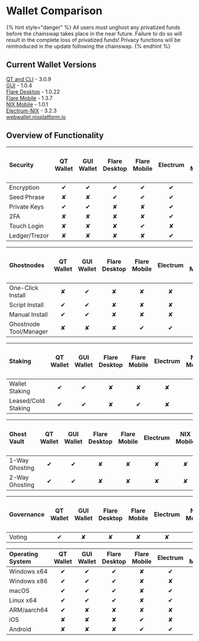 # Wallet Comparison

{% hint style="danger" %}
All users must unghost any privatized funds before the chainswap takes place in the near future. Failure to do so will result in the complete loss of privatized funds! Privacy functions will be reintroduced in the update following the chainswap.
{% endhint %}

## Current Wallet Versions

[QT and CLI](https://github.com/NixPlatform/NixCore/releases) - 3.0.9  
[GUI](https://github.com/NixPlatform/Nix-GUI/releases) - 1.0.4  
[Flare Desktop](https://flarewallet.io/#download) - 1.0.22  
[Flare Mobile](https://flarewallet.io/#download) - 1.3.7  
[NIX Mobile](../wallet-functionality/mobile/installation.md) - 1.0.1  
[Electrum-NIX](https://github.com/NixPlatform/electrum-nix/releases) - 3.2.3  
[webwallet.nixplatform.io](https://webwallet.nixplatform.io/)

## Overview of Functionality 

<table>
  <thead>
    <tr>
      <th style="text-align:left"><b>Security</b>
      </th>
      <th style="text-align:center">QT Wallet</th>
      <th style="text-align:center">GUI Wallet</th>
      <th style="text-align:center">Flare Desktop</th>
      <th style="text-align:center">Flare Mobile</th>
      <th style="text-align:center">Electrum</th>
      <th style="text-align:center">NIX Mobile</th>
      <th style="text-align:center">CLI</th>
      <th style="text-align:center">
        <p>Web</p>
        <p>Wallet</p>
      </th>
    </tr>
  </thead>
  <tbody>
    <tr>
      <td style="text-align:left">Encryption</td>
      <td style="text-align:center">&#x2714;</td>
      <td style="text-align:center">&#x2714;</td>
      <td style="text-align:center">&#x2714;</td>
      <td style="text-align:center">&#x2714;</td>
      <td style="text-align:center">&#x2714;</td>
      <td style="text-align:center">&#x2714;</td>
      <td style="text-align:center">&#x2714;</td>
      <td style="text-align:center">&#x2714;</td>
    </tr>
    <tr>
      <td style="text-align:left">Seed Phrase</td>
      <td style="text-align:center">&#x2718;</td>
      <td style="text-align:center">&#x2718;</td>
      <td style="text-align:center">&#x2714;</td>
      <td style="text-align:center">&#x2714;</td>
      <td style="text-align:center">&#x2714;</td>
      <td style="text-align:center">&#x2714;</td>
      <td style="text-align:center">&#x2718;</td>
      <td style="text-align:center">&#x2714;</td>
    </tr>
    <tr>
      <td style="text-align:left">Private Keys</td>
      <td style="text-align:center">&#x2714;</td>
      <td style="text-align:center">&#x2714;</td>
      <td style="text-align:center">&#x2718;</td>
      <td style="text-align:center">&#x2718;</td>
      <td style="text-align:center">&#x2714;</td>
      <td style="text-align:center">&#x2718;</td>
      <td style="text-align:center">&#x2714;</td>
      <td style="text-align:center">&#x2718;</td>
    </tr>
    <tr>
      <td style="text-align:left">2FA</td>
      <td style="text-align:center">&#x2718;</td>
      <td style="text-align:center">&#x2718;</td>
      <td style="text-align:center">&#x2718;</td>
      <td style="text-align:center">&#x2718;</td>
      <td style="text-align:center">&#x2714;</td>
      <td style="text-align:center">&#x2718;</td>
      <td style="text-align:center">&#x2718;</td>
      <td style="text-align:center">&#x2718;</td>
    </tr>
    <tr>
      <td style="text-align:left">Touch Login</td>
      <td style="text-align:center">&#x2718;</td>
      <td style="text-align:center">&#x2718;</td>
      <td style="text-align:center">&#x2718;</td>
      <td style="text-align:center">&#x2714;</td>
      <td style="text-align:center">&#x2718;</td>
      <td style="text-align:center">&#x2714;</td>
      <td style="text-align:center">&#x2718;</td>
      <td style="text-align:center">&#x2718;</td>
    </tr>
    <tr>
      <td style="text-align:left">Ledger/Trezor</td>
      <td style="text-align:center">&#x2718;</td>
      <td style="text-align:center">&#x2718;</td>
      <td style="text-align:center">&#x2718;</td>
      <td style="text-align:center">&#x2718;</td>
      <td style="text-align:center">&#x2714;</td>
      <td style="text-align:center">&#x2718;</td>
      <td style="text-align:center">&#x2718;</td>
      <td style="text-align:center">&#x2718;</td>
    </tr>
  </tbody>
</table>

<table>
  <thead>
    <tr>
      <th style="text-align:left"><b>Ghostnodes</b>
      </th>
      <th style="text-align:center">QT Wallet</th>
      <th style="text-align:center">GUI Wallet</th>
      <th style="text-align:center">Flare Desktop</th>
      <th style="text-align:center">Flare Mobile</th>
      <th style="text-align:center">Electrum</th>
      <th style="text-align:center">NIX Mobile</th>
      <th style="text-align:center">CLI</th>
      <th style="text-align:center">
        <p>Web</p>
        <p>Wallet</p>
      </th>
    </tr>
  </thead>
  <tbody>
    <tr>
      <td style="text-align:left">One-Click Install</td>
      <td style="text-align:center">&#x2718;</td>
      <td style="text-align:center">&#x2714;</td>
      <td style="text-align:center">&#x2718;</td>
      <td style="text-align:center">&#x2718;</td>
      <td style="text-align:center">&#x2718;</td>
      <td style="text-align:center">&#x2718;</td>
      <td style="text-align:center">&#x2718;</td>
      <td style="text-align:center">&#x2718;</td>
    </tr>
    <tr>
      <td style="text-align:left">Script Install</td>
      <td style="text-align:center">&#x2714;</td>
      <td style="text-align:center">&#x2714;</td>
      <td style="text-align:center">&#x2718;</td>
      <td style="text-align:center">&#x2718;</td>
      <td style="text-align:center">&#x2718;</td>
      <td style="text-align:center">&#x2718;</td>
      <td style="text-align:center">&#x2714;</td>
      <td style="text-align:center">&#x2718;</td>
    </tr>
    <tr>
      <td style="text-align:left">Manual Install</td>
      <td style="text-align:center">&#x2714;</td>
      <td style="text-align:center">&#x2714;</td>
      <td style="text-align:center">&#x2718;</td>
      <td style="text-align:center">&#x2718;</td>
      <td style="text-align:center">&#x2718;</td>
      <td style="text-align:center">&#x2718;</td>
      <td style="text-align:center">&#x2714;</td>
      <td style="text-align:center">&#x2718;</td>
    </tr>
    <tr>
      <td style="text-align:left">Ghostnode Tool/Manager</td>
      <td style="text-align:center">&#x2718;</td>
      <td style="text-align:center">&#x2718;</td>
      <td style="text-align:center">&#x2718;</td>
      <td style="text-align:center">&#x2714;</td>
      <td style="text-align:center">&#x2714;</td>
      <td style="text-align:center">&#x2718;</td>
      <td style="text-align:center">&#x2718;</td>
      <td style="text-align:center">&#x2718;</td>
    </tr>
  </tbody>
</table>

<table>
  <thead>
    <tr>
      <th style="text-align:left"><b>Staking</b>
      </th>
      <th style="text-align:center">QT Wallet</th>
      <th style="text-align:center">GUI Wallet</th>
      <th style="text-align:center">Flare Desktop</th>
      <th style="text-align:center">Flare Mobile</th>
      <th style="text-align:center">Electrum</th>
      <th style="text-align:center">NIX Mobile</th>
      <th style="text-align:center">CLI</th>
      <th style="text-align:center">
        <p>Web</p>
        <p>Wallet</p>
      </th>
    </tr>
  </thead>
  <tbody>
    <tr>
      <td style="text-align:left">Wallet Staking</td>
      <td style="text-align:center">&#x2714;</td>
      <td style="text-align:center">&#x2714;</td>
      <td style="text-align:center">&#x2718;</td>
      <td style="text-align:center">&#x2718;</td>
      <td style="text-align:center">&#x2718;</td>
      <td style="text-align:center">&#x2718;</td>
      <td style="text-align:center">&#x2714;</td>
      <td style="text-align:center">&#x2718;</td>
    </tr>
    <tr>
      <td style="text-align:left">Leased/Cold Staking</td>
      <td style="text-align:center">&#x2714;</td>
      <td style="text-align:center">&#x2714;</td>
      <td style="text-align:center">&#x2718;</td>
      <td style="text-align:center">&#x2714;</td>
      <td style="text-align:center">&#x2718;</td>
      <td style="text-align:center">&#x2718;</td>
      <td style="text-align:center">&#x2714;</td>
      <td style="text-align:center">&#x2718;</td>
    </tr>
  </tbody>
</table>

<table>
  <thead>
    <tr>
      <th style="text-align:left"><b>Ghost Vault</b>
      </th>
      <th style="text-align:center">QT Wallet</th>
      <th style="text-align:center">GUI Wallet</th>
      <th style="text-align:center">Flare Desktop</th>
      <th style="text-align:center">Flare Mobile</th>
      <th style="text-align:center">Electrum</th>
      <th style="text-align:center">NIX Mobile</th>
      <th style="text-align:center">CLI</th>
      <th style="text-align:center">
        <p>Web</p>
        <p>Wallet</p>
      </th>
    </tr>
  </thead>
  <tbody>
    <tr>
      <td style="text-align:left">1-Way Ghosting</td>
      <td style="text-align:center">&#x2714;</td>
      <td style="text-align:center">&#x2714;</td>
      <td style="text-align:center">&#x2718;</td>
      <td style="text-align:center">&#x2718;</td>
      <td style="text-align:center">&#x2718;</td>
      <td style="text-align:center">&#x2718;</td>
      <td style="text-align:center">&#x2714;</td>
      <td style="text-align:center">&#x2718;</td>
    </tr>
    <tr>
      <td style="text-align:left">2-Way Ghosting</td>
      <td style="text-align:center">&#x2714;</td>
      <td style="text-align:center">&#x2714;</td>
      <td style="text-align:center">&#x2718;</td>
      <td style="text-align:center">&#x2718;</td>
      <td style="text-align:center">&#x2718;</td>
      <td style="text-align:center">&#x2718;</td>
      <td style="text-align:center">&#x2714;</td>
      <td style="text-align:center">&#x2718;</td>
    </tr>
  </tbody>
</table>

<table>
  <thead>
    <tr>
      <th style="text-align:left">Governance</th>
      <th style="text-align:center">QT Wallet</th>
      <th style="text-align:center">GUI Wallet</th>
      <th style="text-align:center">Flare Desktop</th>
      <th style="text-align:center">Flare Mobile</th>
      <th style="text-align:center">Electrum</th>
      <th style="text-align:center">NIX Mobile</th>
      <th style="text-align:center">CLI</th>
      <th style="text-align:center">
        <p>Web</p>
        <p>Wallet</p>
      </th>
    </tr>
  </thead>
  <tbody>
    <tr>
      <td style="text-align:left">Voting</td>
      <td style="text-align:center">&#x2714;</td>
      <td style="text-align:center">&#x2718;</td>
      <td style="text-align:center">&#x2718;</td>
      <td style="text-align:center">&#x2718;</td>
      <td style="text-align:center">&#x2718;</td>
      <td style="text-align:center">&#x2718;</td>
      <td style="text-align:center">&#x2714;</td>
      <td style="text-align:center">&#x2718;</td>
    </tr>
  </tbody>
</table>

| **Operating System** | QT Wallet | GUI Wallet | Flare Desktop | Flare Mobile | Electrum | NIX Mobile | CLI |
| :--- | :---: | :---: | :---: | :---: | :---: | :---: | :---: |
| Windows x64 | ✔ | ✔ | ✔ | ✘ | ✔ | ✘ | ✔ |
| Windows x86 | ✔ | ✔ | ✔ | ✘ | ✘ | ✘ | ✔ |
| macOS | ✔ | ✔ | ✔ | ✘ | ✔ | ✘ | ✔ |
| Linux x64 | ✔ | ✔ | ✔ | ✘ | ✔ | ✘ | ✔ |
| ARM/aarch64 | ✔ | ✘ | ✘ | ✘ | ✘ | ✘ | ✔ |
| iOS | ✘ | ✘ | ✘ | ✔ | ✘ | ✔ | ✘ |
| Android | ✘ | ✘ | ✘ | ✔ | ✔ | ✔ | ✘ |

